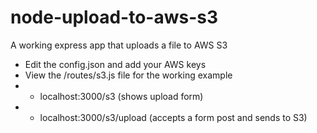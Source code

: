 # node-upload-to-aws-s3
A working express app that uploads a file to AWS S3

- Edit the config.json and add your AWS keys
- View the /routes/s3.js file for the working example
- - localhost:3000/s3 (shows upload form)
- - localhost:3000/s3/upload (accepts a form post and sends to S3)
